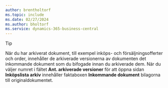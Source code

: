 ```yaml
---
author: brentholtorf
ms.topic: include
ms.date: 02/27/2024
ms.author: bholtorf
ms.service: dynamics-365-business-central
---
```


> [!TIP]
> När du har arkiverat dokument, till exempel inköps- och försäljningsofferter och order, innehåller de arkiverade versionerna av dokumenten det inkommande dokument som du bifogade innan du arkiverade dem. När du väljer numret i fältet **Ant. arkiverade versioner** för att öppna sidan **Inköpslista arkiv** innehåller faktaboxen **Inkommande dokument** bilagorna till originaldokumentet.

